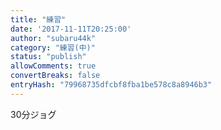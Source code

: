 ```yaml
---
title: "練習"
date: '2017-11-11T20:25:00'
author: "subaru44k"
category: "練習(中)"
status: "publish"
allowComments: true
convertBreaks: false
entryHash: "79968735dfcbf8fba1be578c8a8946b3"
---
```

30分ジョグ
